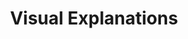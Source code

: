 ---
category: favorites
type: design

title: Visual Explanations
author_first: Edward
author_last: Tufte
description: Tufte is known for theorizing the work of data visualization — he would never claim to have <i>started</i> it — and his books distill centuries of discoveries and failures from a range of fields into workaday principles. Here he focuses on how evidence is used (and misused) to construct narrative graphics. The chapter on visual confections is worth its weight in gold.
thumb: tufte-visual-explanations.jpg
link: http://a.co/hfn83BP
---